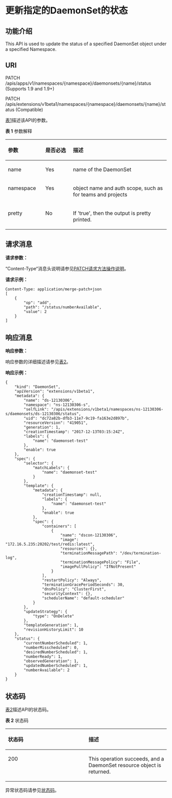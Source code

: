 # 更新指定的DaemonSet的状态<a name="cce_02_0140"></a>

## 功能介绍<a name="section12089840"></a>

This API is used to update the status of a specified DaemonSet object under a specified Namespace.

## URI<a name="section41699700"></a>

PATCH /apis/apps/v1/namespaces/\{namespace\}/daemonsets/\{name\}/status \(Supports 1.9 and 1.9+\)

PATCH /apis/extensions/v1beta1/namespaces/\{namespace\}/daemonsets/\{name\}/status \(Compatible\)

[表1](#d0e33741)描述该API的参数。

**表 1**  参数解释

<a name="d0e33741"></a>
<table><thead align="left"><tr id="row5939791"><th class="cellrowborder" valign="top" width="23.23%" id="mcps1.2.4.1.1"><p id="p65652297517"><a name="p65652297517"></a><a name="p65652297517"></a>参数</p>
</th>
<th class="cellrowborder" valign="top" width="17.169999999999998%" id="mcps1.2.4.1.2"><p id="p165661629135114"><a name="p165661629135114"></a><a name="p165661629135114"></a>是否必选</p>
</th>
<th class="cellrowborder" valign="top" width="59.599999999999994%" id="mcps1.2.4.1.3"><p id="p14567629115114"><a name="p14567629115114"></a><a name="p14567629115114"></a>描述</p>
</th>
</tr>
</thead>
<tbody><tr id="row30425858"><td class="cellrowborder" valign="top" width="23.23%" headers="mcps1.2.4.1.1 "><p id="p48575428"><a name="p48575428"></a><a name="p48575428"></a>name</p>
</td>
<td class="cellrowborder" valign="top" width="17.169999999999998%" headers="mcps1.2.4.1.2 "><p id="p42295582"><a name="p42295582"></a><a name="p42295582"></a>Yes</p>
</td>
<td class="cellrowborder" valign="top" width="59.599999999999994%" headers="mcps1.2.4.1.3 "><p id="p3390137"><a name="p3390137"></a><a name="p3390137"></a>name of the DaemonSet</p>
</td>
</tr>
<tr id="row30511238"><td class="cellrowborder" valign="top" width="23.23%" headers="mcps1.2.4.1.1 "><p id="p55491237"><a name="p55491237"></a><a name="p55491237"></a>namespace</p>
</td>
<td class="cellrowborder" valign="top" width="17.169999999999998%" headers="mcps1.2.4.1.2 "><p id="p65605208"><a name="p65605208"></a><a name="p65605208"></a>Yes</p>
</td>
<td class="cellrowborder" valign="top" width="59.599999999999994%" headers="mcps1.2.4.1.3 "><p id="p12421640"><a name="p12421640"></a><a name="p12421640"></a>object name and auth scope, such as for teams and projects</p>
</td>
</tr>
<tr id="row44685898"><td class="cellrowborder" valign="top" width="23.23%" headers="mcps1.2.4.1.1 "><p id="p62787967"><a name="p62787967"></a><a name="p62787967"></a>pretty</p>
</td>
<td class="cellrowborder" valign="top" width="17.169999999999998%" headers="mcps1.2.4.1.2 "><p id="p52660581"><a name="p52660581"></a><a name="p52660581"></a>No</p>
</td>
<td class="cellrowborder" valign="top" width="59.599999999999994%" headers="mcps1.2.4.1.3 "><p id="p37648675"><a name="p37648675"></a><a name="p37648675"></a>If 'true', then the output is pretty printed.</p>
</td>
</tr>
</tbody>
</table>

## 请求消息<a name="section39752982"></a>

**请求参数：**

“Content-Type“消息头说明请参见[PATCH请求方法操作说明](PATCH请求方法操作说明.md)。

**请求示例：**

```
Content-Type: application/merge-patch+json
[
    {
        "op": "add",
        "path": "/status/numberAvailable",
        "value": 2
    }
]
```

## 响应消息<a name="section22232519"></a>

**响应参数：**

响应参数的详细描述请参见[表2](创建DaemonSet.md#d0e31376)。

**响应示例：**

```
{
    "kind": "DaemonSet",
    "apiVersion": "extensions/v1beta1",
    "metadata": {
        "name": "ds-12130306",
        "namespace": "ns-12130306-s",
        "selfLink": "/apis/extensions/v1beta1/namespaces/ns-12130306-s/daemonsets/ds-12130306/status",
        "uid": "dc72a82b-dfb3-11e7-9c19-fa163e2d897b",
        "resourceVersion": "419051",
        "generation": 1,
        "creationTimestamp": "2017-12-13T03:15:24Z",
        "labels": {
            "name": "daemonset-test"
        },
        "enable": true
    },
    "spec": {
        "selector": {
            "matchLabels": {
                "name": "daemonset-test"
            }
        },
        "template": {
            "metadata": {
                "creationTimestamp": null,
                "labels": {
                    "name": "daemonset-test"
                },
                "enable": true
            },
            "spec": {
                "containers": [
                    {
                        "name": "dscon-12130306",
                        "image": "172.16.5.235:20202/test/redis:latest",
                        "resources": {},
                        "terminationMessagePath": "/dev/termination-log",
                        "terminationMessagePolicy": "File",
                        "imagePullPolicy": "IfNotPresent"
                    }
                ],
                "restartPolicy": "Always",
                "terminationGracePeriodSeconds": 30,
                "dnsPolicy": "ClusterFirst",
                "securityContext": {},
                "schedulerName": "default-scheduler"
            }
        },
        "updateStrategy": {
            "type": "OnDelete"
        },
        "templateGeneration": 1,
        "revisionHistoryLimit": 10
    },
    "status": {
        "currentNumberScheduled": 1,
        "numberMisscheduled": 0,
        "desiredNumberScheduled": 1,
        "numberReady": 1,
        "observedGeneration": 1,
        "updatedNumberScheduled": 1,
        "numberAvailable": 2
    }
}
```

## 状态码<a name="section65874944"></a>

[表2](#d0e33836)描述API的状态码。

**表 2**  状态码

<a name="d0e33836"></a>
<table><thead align="left"><tr id="row3408639"><th class="cellrowborder" valign="top" width="50%" id="mcps1.2.3.1.1"><p id="p7664333"><a name="p7664333"></a><a name="p7664333"></a>状态码</p>
</th>
<th class="cellrowborder" valign="top" width="50%" id="mcps1.2.3.1.2"><p id="p16831240"><a name="p16831240"></a><a name="p16831240"></a>描述</p>
</th>
</tr>
</thead>
<tbody><tr id="row21153175"><td class="cellrowborder" valign="top" width="50%" headers="mcps1.2.3.1.1 "><p id="p35685603"><a name="p35685603"></a><a name="p35685603"></a>200</p>
</td>
<td class="cellrowborder" valign="top" width="50%" headers="mcps1.2.3.1.2 "><p id="p4852691"><a name="p4852691"></a><a name="p4852691"></a>This operation succeeds, and a DaemonSet resource object is returned.</p>
</td>
</tr>
</tbody>
</table>

异常状态码请参见[状态码](状态码.md)。

